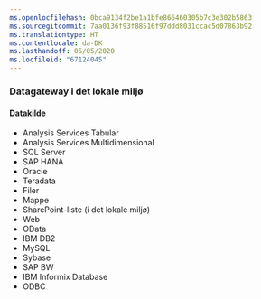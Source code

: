 ```yaml
---
ms.openlocfilehash: 0bca9134f2be1a1bfe866460305b7c3e302b5863
ms.sourcegitcommit: 7aa0136f93f88516f97ddd8031ccac5d07863b92
ms.translationtype: HT
ms.contentlocale: da-DK
ms.lasthandoff: 05/05/2020
ms.locfileid: "67124045"
---
```

### <a name="on-premises-data-gateway"></a>Datagateway i det lokale miljø

#### <a name="data-source"></a>Datakilde

* Analysis Services Tabular
* Analysis Services Multidimensional
* SQL Server
* SAP HANA
* Oracle
* Teradata
* Filer
* Mappe
* SharePoint-liste (i det lokale miljø)
* Web
* OData
* IBM DB2
* MySQL
* Sybase
* SAP BW
* IBM Informix Database
* ODBC

